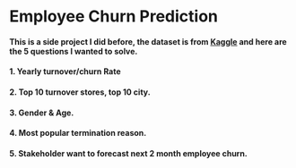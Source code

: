 # Employee Churn Prediction

#### This is a side project I did before, the dataset is from [Kaggle](https://www.kaggle.com/datasets/HRAnalyticRepository/employee-attrition-data?datasetId=656&sortBy=voteCount) and here are the 5 questions I wanted to solve.
#### 1. Yearly turnover/churn Rate
#### 2. Top 10 turnover stores, top 10 city.
#### 3. Gender & Age.
#### 4. Most popular termination reason.
#### 5. Stakeholder want to forecast next 2 month employee churn.

